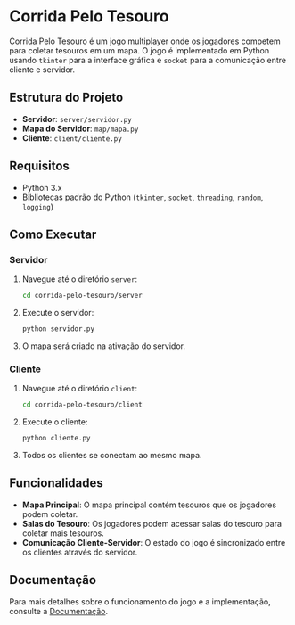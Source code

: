 # Corrida Pelo Tesouro

Corrida Pelo Tesouro é um jogo multiplayer onde os jogadores competem para coletar tesouros em um mapa. O jogo é implementado em Python usando `tkinter` para a interface gráfica e `socket` para a comunicação entre cliente e servidor.

## Estrutura do Projeto

- **Servidor**: `server/servidor.py`
- **Mapa do Servidor**: `map/mapa.py`
- **Cliente**: `client/cliente.py`

## Requisitos

- Python 3.x
- Bibliotecas padrão do Python (`tkinter`, `socket`, `threading`, `random`, `logging`)

## Como Executar

### Servidor

1. Navegue até o diretório `server`:
    ```sh
    cd corrida-pelo-tesouro/server
    ```
2. Execute o servidor:
    ```sh
    python servidor.py
    ```
3. O mapa será criado na ativação do servidor.

### Cliente

1. Navegue até o diretório `client`:
    ```sh
    cd corrida-pelo-tesouro/client
    ```
2. Execute o cliente:
    ```sh
    python cliente.py
    ```
3. Todos os clientes se conectam ao mesmo mapa.

## Funcionalidades

- **Mapa Principal**: O mapa principal contém tesouros que os jogadores podem coletar.
- **Salas do Tesouro**: Os jogadores podem acessar salas do tesouro para coletar mais tesouros.
- **Comunicação Cliente-Servidor**: O estado do jogo é sincronizado entre os clientes através do servidor.

## Documentação

Para mais detalhes sobre o funcionamento do jogo e a implementação, consulte a [Documentação](Documentacao.md).